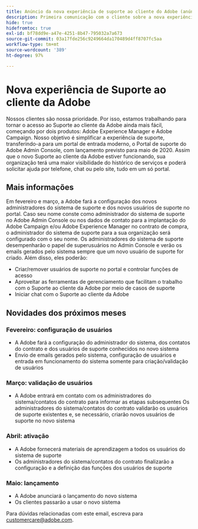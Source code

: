 ```yaml
---
title: Anúncio da nova experiência de suporte ao cliente do Adobe (anúncio anterior)
description: Primeira comunicação com o cliente sobre a nova experiência de suporte
hide: true
hidefromtoc: true
exl-id: bf78dd9e-a47e-4251-8b47-795032a7a673
source-git-commit: 03a17fde256c9249664da170489d4ff8707fc5aa
workflow-type: tm+mt
source-wordcount: '389'
ht-degree: 97%

---
```


# Nova experiência de Suporte ao cliente da Adobe

Nossos clientes são nossa prioridade. Por isso, estamos trabalhando para tornar o acesso ao Suporte ao cliente da Adobe ainda mais fácil, começando por dois produtos: Adobe Experience Manager e Adobe Campaign. Nosso objetivo é simplificar a experiência de suporte, transferindo-a para um portal de entrada moderno, o Portal de suporte do Adobe Admin Console, com lançamento previsto para maio de 2020. Assim que o novo Suporte ao cliente da Adobe estiver funcionando, sua organização terá uma maior visibilidade do histórico de serviços e poderá solicitar ajuda por telefone, chat ou pelo site, tudo em um só portal.

## Mais informações

Em fevereiro e março, a Adobe fará a configuração dos novos administradores do sistema de suporte e dos novos usuários de suporte no portal. Caso seu nome conste como administrador do sistema de suporte no Adobe Admin Console ou nos dados de contato para a implantação do Adobe Campaign e/ou Adobe Experience Manager no contrato de compra, o administrador do sistema de suporte para a sua organização será configurado com o seu nome.
Os administradores do sistema de suporte desempenharão o papel de superusuários no Admin Console e verão os emails gerados pelo sistema sempre que um novo usuário de suporte for criado. Além disso, eles poderão:

* Criar/remover usuários de suporte no portal e controlar funções de acesso
* Aproveitar as ferramentas de gerenciamento que facilitam o trabalho com o Suporte ao cliente da Adobe por meio de casos de suporte
* Iniciar chat com o Suporte ao cliente da Adobe

## Novidades dos próximos meses

### Fevereiro: configuração de usuários

* A Adobe fará a configuração do administrador do sistema, dos contatos do contrato e dos usuários de suporte conhecidos no novo sistema
* Envio de emails gerados pelo sistema, configuração de usuários e entrada em funcionamento do sistema somente para criação/validação de usuários


### Março: validação de usuários

* A Adobe entrará em contato com os administradores do sistema/contatos do contrato para informar as etapas subsequentes
Os administradores do sistema/contatos do contrato validarão os usuários de suporte existentes e, se necessário, criarão novos usuários de suporte no novo sistema

### Abril: ativação

* A Adobe fornecerá materiais de aprendizagem a todos os usuários do sistema de suporte
* Os administradores do sistema/contatos do contrato finalizarão a configuração e a definição das funções dos usuários de suporte

### Maio: lançamento

* A Adobe anunciará o lançamento do novo sistema
* Os clientes passarão a usar o novo sistema

Para dúvidas relacionadas com este email, escreva para [customercare@adobe.com](mailto:customercare@adobe.com).
